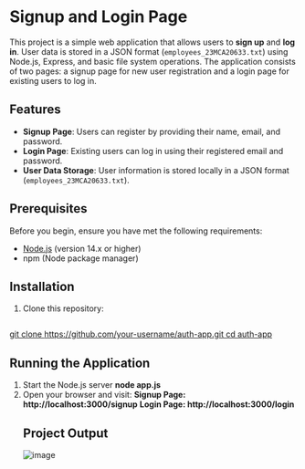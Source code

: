 # Signup and Login Page

This project is a simple web application that allows users to **sign up** and **log in**. User data is stored in a JSON format (`employees_23MCA20633.txt`) using Node.js, Express, and basic file system operations. The application consists of two pages: a signup page for new user registration and a login page for existing users to log in.

## Features

- **Signup Page**: Users can register by providing their name, email, and password.
- **Login Page**: Existing users can log in using their registered email and password.
- **User Data Storage**: User information is stored locally in a JSON format (`employees_23MCA20633.txt`).


## Prerequisites

Before you begin, ensure you have met the following requirements:

- [Node.js](https://nodejs.org/) (version 14.x or higher)
- npm (Node package manager)

## Installation

1. Clone this repository:

   ```bash
  [ git clone https://github.com/your-username/auth-app.git
   cd auth-app](https://github.com/RITUDPSINGH/signup-and-login-page-in-node.js)
  ##  Running the Application
  1. Start the Node.js server
     **node app.js**
 2.  Open your browser and visit:
    **Signup Page: http://localhost:3000/signup**
    **Login Page: http://localhost:3000/login**
     ## Project Output
     ![image](https://github.com/user-attachments/assets/fba1dbc6-224a-4749-9313-7d14768ae471)



